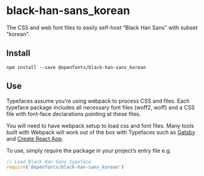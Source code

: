 
# black-han-sans_korean

The CSS and web font files to easily self-host “Black Han Sans” with subset "korean".

## Install

`npm install --save @openfonts/black-han-sans_korean`

## Use

Typefaces assume you’re using webpack to process CSS and files. Each typeface
package includes all necessary font files (woff2, woff) and a CSS file with
font-face declarations pointing at these files.

You will need to have webpack setup to load css and font files. Many tools built
with Webpack will work out of the box with Typefaces such as [Gatsby](https://github.com/gatsbyjs/gatsby)
and [Create React App](https://github.com/facebookincubator/create-react-app).

To use, simply require the package in your project’s entry file e.g.

```javascript
// Load Black Han Sans typeface
require('@openfonts/black-han-sans_korean')
```
